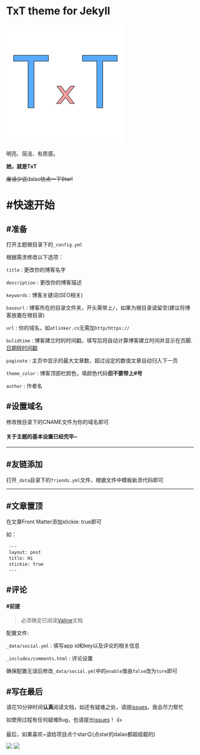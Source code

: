 # TxT theme for Jekyll

![这肯定是迄今为止最好的主题之一](/logo-txt.png)

明亮、简洁、有质感。

**她，就是TxT**

~~废话少说~~dalao~~快点一下Star!~~

# #快速开始

## #准备

打开主题根目录下的`_config.yml`

根据需求修改以下选项：

`title` : 更改你的博客名字

`description` : 更改你的博客描述

`keywords` : 博客关键词(SEO相关)

`baseurl` : 博客所在的目录文件夹，开头需带上`/`，如果为根目录请留空(建议将博客放置在根目录)

`url` : 你的域名，如`atlinker.cn`无需加`http/https://`

`bulidtime` : 博客建立时的时间戳，填写后将自动计算博客建立时间并显示在页脚. [日期转时间戳](https://tool.lu/timestamp/)

`paginate` : 主页中显示的最大文章数，超过设定的数值文章自动归入下一页

`theme_color` : 博客顶部栏颜色，填颜色代码**但不要带上#号**

`author` : 作者名

## #设置域名

修改根目录下的CNAME文件为你的域名即可

#### 关于主题的基本设置已经完毕~

---

## #友链添加

打开`_data`目录下的`friends.yml`文件，根据文件中模板新添代码即可

---

## #文章置顶

在文章Front Matter添加stickie: true即可

如：

```
 ---
 layout: post
 title: Hi
 stickie: true
 ---
```

## #评论

#### #前提

> 必须确定已阅读[Valine](https://valine.js.org/quickstart.html)文档

配置文件:

`_data/social.yml` : 填写app id和key以及评论的相关信息

`_includes/comments.html` : 评论设置

确保配置无误后修改`_data/social.yml`中的`enable`值由`false`改为`ture`即可

## #写在最后

请花10分钟时间**认真**阅读文档，如还有疑难之处，请提[issues](https://github.com/link9596/hydrogen/issues/new)，我会尽力帮忙

如使用过程有任何疑难Bug，也请提出[issues](https://github.com/link9596/hydrogen/issues/new)！ :+1:

最后，如果喜欢~请给项目点个star:wink:(点star的dalao都超级靓的)

![](https://img.shields.io/github/repo-size/link9596/txt?color=%23F8BBD0)
![](https://img.shields.io/github/release/link9596/txt?color=%235C6BC0&label=Version)
